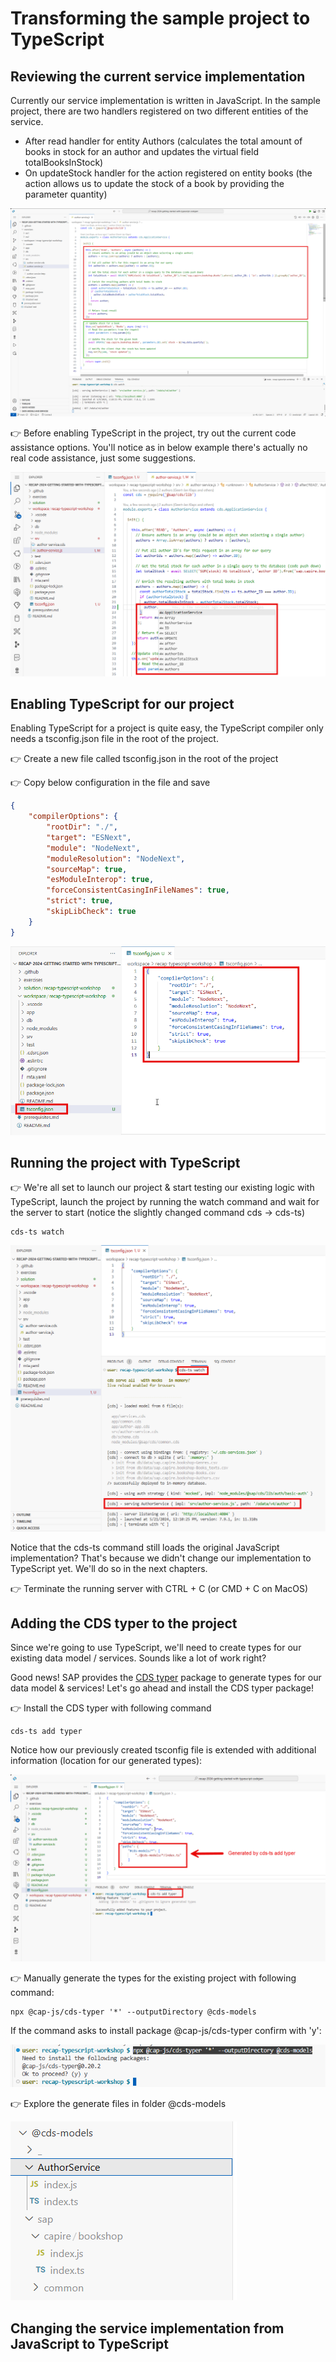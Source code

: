 # Transforming the sample project to TypeScript

## Reviewing the current service implementation

Currently our service implementation is written in JavaScript. In the sample project, there are two handlers registered on two different entities of the service.

- After read handler for entity Authors (calculates the total amount of books in stock for an author and updates the virtual field totalBooksInStock)
- On updateStock handler for the action registered on entity books (the action allows us to update the stock of a book by providing the parameter quantity)

![CAP Project - Sample Handlers](images/1.png)

👉 Before enabling TypeScript in the project, try out the current code assistance options. You'll notice as in below example there's actually no real code assistance, just some suggestions.

![CAP Project - Sample Handlers - Code Assistance](images/2.png)

## Enabling TypeScript for our project

Enabling TypeScript for a project is quite easy, the TypeScript compiler only needs a tsconfig.json file in the root of the project.

👉 Create a new file called tsconfig.json in the root of the project

👉 Copy below configuration in the file and save

```json
{
    "compilerOptions": {
        "rootDir": "./",
        "target": "ESNext",
        "module": "NodeNext",
        "moduleResolution": "NodeNext",
        "sourceMap": true,
        "esModuleInterop": true,
        "forceConsistentCasingInFileNames": true,
        "strict": true,
        "skipLibCheck": true
    }
}
```

![CAP Project - Adding the tsconfig file](images/3.png)

## Running the project with TypeScript

👉  We're all set to launch our project & start testing our existing logic with TypeScript, launch the project by running the watch command and wait for the server to start (notice the slightly changed command cds -> cds-ts)

    cds-ts watch

![CAP Project - Running the project again with cds-ts](images/4.png)

Notice that the cds-ts command still loads the original JavaScript implementation? That's because we didn't change our implementation to TypeScript yet. We'll do so in the next chapters.

👉 Terminate the running server with CTRL + C (or CMD + C on MacOS)

## Adding the CDS typer to the project

Since we're going to use TypeScript, we'll need to create types for our existing data model / services. Sounds like a lot of work right?

Good news! SAP provides the [CDS typer](https://cap.cloud.sap/docs/tools/cds-typer) package to generate types for our data model & services! Let's go ahead and install the CDS typer package!

👉 Install the CDS typer with following command

    cds-ts add typer

Notice how our previously created tsconfig file is extended with additional information (location for our generated types):

![CAP Project - Adding cds typer to the project](images/5.png)

👉 Manually generate the types for the existing project with following command:

    npx @cap-js/cds-typer '*' --outputDirectory @cds-models

If the command asks to install package @cap-js/cds-typer confirm with 'y':

![CAP Project - Manually generate types for existing project](images/6.png)

👉 Explore the generate files in folder @cds-models

![CAP Project - Explore generated types](images/7.png)

## Changing the service implementation from JavaScript to TypeScript

